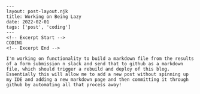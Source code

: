     ---
    layout: post-layout.njk
    title: Working on Being Lazy
    date: 2022-02-01
    tags: ['post', 'coding']
    ---
    <!-- Excerpt Start -->
    CODING
    <!-- Excerpt End -->

    I'm working on functionality to build a markdown file from the results of a form submission n slack and send that to github as a markdown file, which should trigger a rebuild and deploy of this blog. Essentially this will allow me to add a new post without spinning up my IDE and adding a new markdown page and then committing it through github by automating all that process away!
